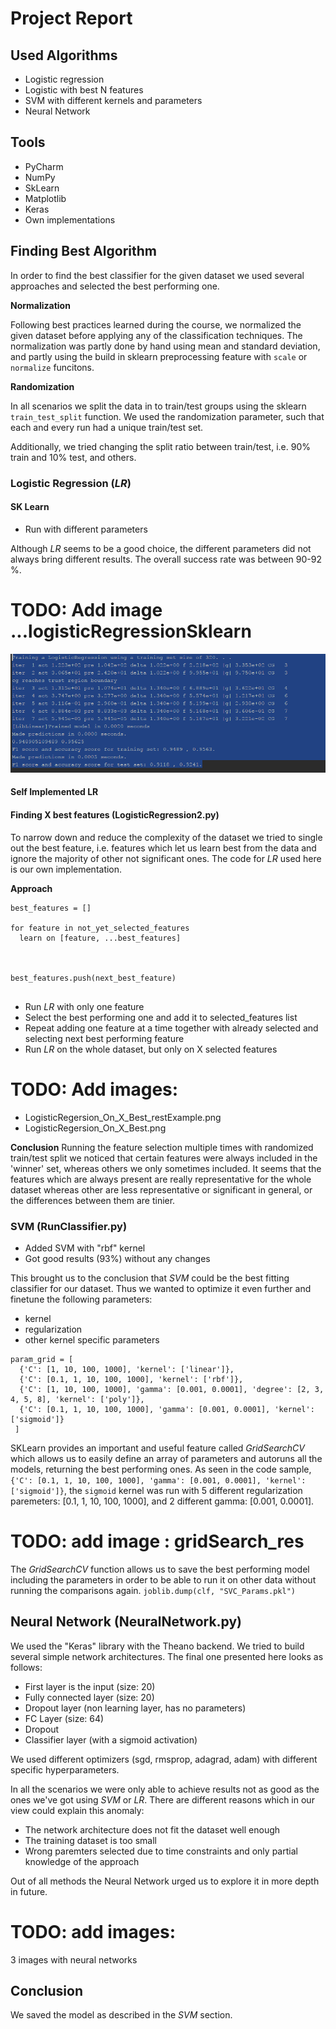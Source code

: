 # Project Report

## Used Algorithms

* Logistic regression 
* Logistic with best N features
* SVM with different kernels and parameters
* Neural Network

## Tools

* PyCharm
* NumPy
* SkLearn
* Matplotlib
* Keras
* Own implementations

## Finding Best Algorithm

In order to find the best classifier for the given dataset we used several approaches and selected the best performing one. 

**Normalization**

Following best practices learned during the course, we normalized the given dataset before applying any of the classification techniques. The normalization was partly done by hand using mean and standard deviation, and partly using the build in sklearn preprocessing feature with `scale` or `normalize` funcitons.

**Randomization**

In all scenarios we split the data in to train/test groups using the sklearn `train_test_split` function. We used the randomization parameter, such that each and every run had a unique train/test set. 

Additionally, we tried changing the split ratio between train/test, i.e. 90% train and 10% test, and others.


### Logistic Regression (*LR*)

#### SK Learn
* Run with different parameters

Although *LR* seems to be a good choice, the different parameters did not always bring different results. The overall success rate was between 90-92 %.

# TODO: Add image ...logisticRegressionSklearn

![Image of Yaktocat](images/logistic_sklearn_res.PNG)



#### Self Implemented LR


#### Finding X best features (LogisticRegression2.py)
To narrow down and reduce the complexity of the dataset we tried to single out the best feature, i.e. features which let us learn best from the data and ignore the majority of other not significant ones. The code for *LR* used here is our own implementation.

**Approach**

```
best_features = []

for feature in not_yet_selected_features
  learn on [feature, ...best_features]
  
  
  
best_features.push(next_best_feature)
 
```
* Run *LR* with only one feature 
* Select the best performing one and add it to selected_features list
* Repeat adding one feature at a time together with already selected and selecting next best performing feature
* Run *LR* on the whole dataset, but only on X selected features

# TODO: Add images:
* LogisticRegersion_On_X_Best_restExample.png
* LogisticRegersion_On_X_Best.png


**Conclusion**
Running the feature selection multiple times with randomized train/test split we noticed that certain features were always included in the 'winner' set, whereas others we only sometimes included. It seems that the features which are always present are really representative for the whole dataset whereas other are less representative or significant in general, or the differences between them are tinier.

### SVM (RunClassifier.py)

* Added SVM with "rbf" kernel
* Got good results (93%) without any changes

This brought us to the conclusion that *SVM* could be the best fitting classifier for our dataset. Thus we wanted to optimize it even further and finetune the following parameters:

* kernel
* regularization
* other kernel specific parameters

```
param_grid = [
  {'C': [1, 10, 100, 1000], 'kernel': ['linear']},
  {'C': [0.1, 1, 10, 100, 1000], 'kernel': ['rbf']},
  {'C': [1, 10, 100, 1000], 'gamma': [0.001, 0.0001], 'degree': [2, 3, 4, 5, 8], 'kernel': ['poly']},
  {'C': [0.1, 1, 10, 100, 1000], 'gamma': [0.001, 0.0001], 'kernel': ['sigmoid']}
 ]
```

SKLearn provides an important and useful feature called *GridSearchCV* which allows us to easily define an array of parameters and autoruns all the models, returning the best performing ones. As seen in the code sample, ` {'C': [0.1, 1, 10, 100, 1000], 'gamma': [0.001, 0.0001], 'kernel': ['sigmoid']}`, the `sigmoid` kernel was run with 5 different regularization paremeters:  [0.1, 1, 10, 100, 1000], and 2 different gamma:  [0.001, 0.0001].

# TODO: add image : gridSearch_res

The *GridSearchCV* function allows us to save the best performing model including the parameters in order to be able to run it on other data without running the comparisons again. `joblib.dump(clf, "SVC_Params.pkl")`

## Neural Network (NeuralNetwork.py)



We used the "Keras" library with the Theano backend. We tried to build several simple network architectures. The final one presented here looks as follows:

* First layer is the input (size: 20)
* Fully connected layer (size: 20)
* Dropout layer (non learning layer, has no parameters)
* FC Layer (size: 64) 
* Dropout
* Classifier layer (with a sigmoid activation)

We used different optimizers (sgd, rmsprop, adagrad, adam) with different specific hyperparameters.

In all the scenarios we were only able to achieve results not as good as the ones we've got using *SVM* or *LR*. There are different reasons which in our view could explain this anomaly:

* The network architecture does not fit the dataset well enough
* The training dataset is too small
* Wrong paremters selected due to time constraints and only partial knowledge of the approach

Out of all methods the Neural Network urged us to explore it in more depth in future.

# TODO: add images: 
3 images with neural networks


## Conclusion

We saved the model as described in the *SVM* section. 

## 
